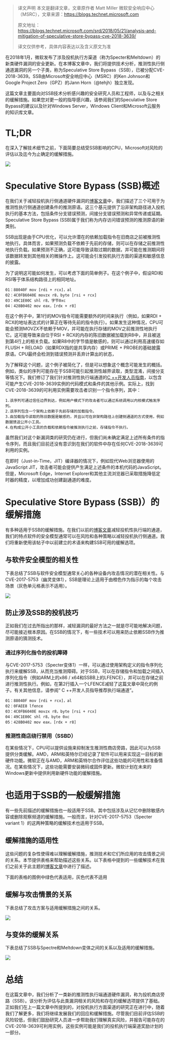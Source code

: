 > 译文声明
> 本文是翻译文章，文章原作者 Matt Miller 
微软安全响应中心（MSRC），文章来源：https://blogs.technet.microsoft.com
> 
> 原文地址：https://blogs.technet.microsoft.com/srd/2018/05/21/analysis-and-mitigation-of-speculative-store-bypass-cve-2018-3639/
> 
> 译文仅供参考，具体内容表达以及含义原文为准

在2018年1月，微软发布了涉及投机执行方渠道（称为Specter和Meltdown）的新类硬件漏洞的安全更新。在本博客文章中，我们将提供技术分析，推测性执行侧通道漏洞的另一个子类，称为Speculative Store Bypass（SSB），已被分配CVE-2018-3639。SSB由Microsoft安全响应中心（MSRC）的Ken Johnson和Google Project Zero（GPZ）的Jann Horn（@tehjh）独立发现。

这篇文章主要面向对SSB技术分析感兴趣的安全研究人员和工程师，以及与之相关的缓解措施。如果您对更一般的指导感兴趣，请参阅我们的Speculative Store Bypass的建议以及针对Windows Server，Windows Client和Microsoft云服务的知识库文章。

# TL;DR

在深入了解技术细节之前，下面简要总结受SSB影响的CPU，Microsoft对风险的评估以及迄今为止确定的缓解措施。

![](./Images/SSB/1.0.png)

# Speculative Store Bypass (SSB)概述

在我们关于减轻投机执行侧通道硬件漏洞的[博客文章](https://blogs.technet.microsoft.com/srd/2018/03/15/mitigating-speculative-execution-side-channel-hardware-vulnerabilities/)中，我们描述了三个可用于为推测性执行侧通道创建条件的推测原语。这三个基元提供了沿非架构路径进入投机执行的基本方法，包括条件分支错误预测，间接分支错误预测和异常传递或延期。Speculative Store Bypass (SSB)属于我们称为内存访问错误预测的推测原语的新类别。

SSB出现是由于CPU优化，可以允许潜在的依赖加载指令在旧商店之前被推测性地执行。具体而言，如果预测负载不依赖于先前的存储，则可以在存储之前推测性地执行负载。如果预测不正确，这可能导致读取过期的数据，并可能在推测期间将该数据转发到其他相关的微操作上。这可能会引发投机执行方面的渠道和敏感信息的披露。

为了说明这可能如何发生，可以考虑下面的简单例子。在这个例子中，假设RDI和RSI等于体系结构路径上的相同地址。

	01：88040F mov [rdi + rcx]，al
	02：4C0FB6040E movzx r8，byte [rsi + rcx]
	03：49C1E00C shl r8，字节0xc
	04：428B0402 mov eax，[rdx + r8]

在这个例子中，第1行的MOV指令可能需要额外的时间来执行（例如，如果RDI + RCX的地址表达式的计算正在等待先前的指令执行）。如果发生这种情况，CPU可能会预测MOVZX不依赖于MOV，并可能在执行存储的MOV之前推测性地执行它。这可能导致来自位于RSI + RCX的内存的陈旧数据被加载到R8中，并且被送到第4行上的相关负载。如果R8中的字节值是敏感的，则可以通过利用高速缓存如FLUSH + RELOAD（如果RDX指的是共享内存）或PRIME + PROBE的基础披露原语。CPU最终会检测到错误预测并丢弃计算出的状态，

为了解释这个问题，这个例子被简化了，但是可以想象这个概念可能发生的概括。例如，类似的序列可能存在于SSB可能引起推测性越界读取，类型混淆，间接分支等情况下。我们修订了我们针对推测性执行端通道的[C ++开发人员指南](https://docs.microsoft.com/en-us/cpp/security/developer-guidance-speculative-execution)，以包含可能产生CVE-2018-3639实例的代码模式和条件的其他示例。实际上，找到CVE-2018-3639的可利用实例需要攻击者识别一个指令序列，其中：

	1.该序列可通过信任边界到达，例如用户模式下的攻击者可以通过系统调用以内核模式触发序列。
	2.该序列包含一个架构上依赖于先前存储的加载指令。
	3.由加载指令读取的陈旧数据是敏感的，并且以可在非架构路径上创建侧通道的方式使用，例如数据馈送公开小工具。
	4.在构成公开小工具的负载和依赖指令被推测执行之前，存储指令不执行。

虽然我们对这个新漏洞类的研究仍在进行，但我们尚未确定满足上述所有条件的指令序列，而且我们目前还没有意识到在我们的软件中存在任何CVE-2018-3639可利用的实例。

在即时（Just-in-Time，JIT）编译器的情况下，例如现代Web浏览器使用的JavaScript JIT，攻击者可能会提供产生满足上述条件的本机代码的JavaScript。但是，Microsoft Edge，Internet Explorer和其他主流浏览器已采取措施降低定时器的精度，以增加成功创建副通道的难度。

# Speculative Store Bypass (SSB)）的缓解措施

有多种适用于SSB的缓解措施。在我们以前的[博客文章](https://blogs.technet.microsoft.com/srd/2018/03/15/mitigating-speculative-execution-side-channel-hardware-vulnerabilities/)减轻投机性执行端的通道，我们的特点软件的安全模型通常可以在风险和各种策略以减轻投机执行侧通道。我们将重新使用该帖子中以前建立的术语来构建SSB可用的缓解选项。

## 与软件安全模型的相关性

下表总结了SSB与软件安全模型通常关心的各种设备内攻击情况的潜在相关性。与CVE-2017-5753（幽灵变体1），SSB是理论上适用于由橙色作为指示的每个攻击场景（灰色单元格表示不适用）。

![](./Images/SSB/1.1.png)

## 防止涉及SSB的投机技巧

正如我们在过去所指出的那样，减轻漏洞的最好方法之一就是尽可能地解决问题，尽可能接近根本原因。在SSB的情况下，有一些技术可以用来防止依赖SSB作为推测原语的猜测技术。

### 通过序列化指令的投机障碍

与CVE-2017-5753（Specter变体1）一样，可以通过使用架构定义的指令序列化执行来缓解SSB，从而充当推测障碍。对于SSB，可以在存储指令和加载之间插入序列化指令（例如ARM上的x86 / x64和SSBB上的LFENCE），并可以在存储之前进行推测性执行。例如，在第2行插入一个LFENCE减轻了这篇文章中简化的例子。有关其他信息，请参阅“ C ++开发人员指导推荐执行端通道”。

	01：88040F mov [rdi + rcx]，al 
	02：0FAEE8 lfence
	03：4C0FB6040E movzx r8，byte [rsi + rcx] 
	04：49C1E00C shl r8，byte 0xc 
	05：428B0402 mov eax，[rdx + r8]

### 推测性商店绕行禁用（SSBD）

在某些情况下，CPU可以提供设施来抑制发生推测性商店旁路，因此可以为SSB提供分类缓解。AMD，ARM和英特尔已经记录了软件可以用来实现这一目标的新硬件功能。微软正在与AMD，ARM和英特尔合作评估这些功能的可用性和准备情况。在某些情况下，这些功能需要安装微码或固件更新。微软计划在未来的Windows更新中提供利用新硬件功能的缓解措施。

# 也适用于SSB的一般缓解措施

有一些先前描述的缓解措施也一般适用于SSB。其中包括涉及从记忆中删除敏感内容或删除观察频道的缓解措施。一般而言，针对CVE-2017-5753（Specter variant 1）的这两种策略的缓解技术也适用于SSB。

## 缓解措施的适用性

这些问题的复杂性使得难以理解缓解措施，推测技术和它们所应用的攻击情景之间的关系。本节提供表格来帮助描述这些关系。以下表格中提到的一些缓解技术在我们之前关于此主题的[博客文章](https://blogs.technet.microsoft.com/srd/2018/03/15/mitigating-speculative-execution-side-channel-hardware-vulnerabilities/)中进行了描述。

下面的表格的图例中绿色代表适用，灰色代表不适用

## 缓解与攻击情景的关系

下表总结了攻击方案与适用缓解措施之间的关系。

![](./Images/SSB/1.2.png)

## 与变体的缓解关系

下表总结了SSB与Spectre和Meltdown变体之间的关系以及适用的缓解措施。

![](./Images/SSB/1.3.png)

# 总结

在这篇文章中，我们分析了一类新的推测性执行端通道硬件漏洞，称为投机商店旁路（SSB）。该分析为评估与此类漏洞相关的风险和存在的缓解选项提供了基础。正如我们在上一篇文章中所提到的，对投机执行方面渠道的研究正在进行中，随着我们了解更多，我们将继续发展我们的回应和缓解措施。尽管我们目前评估SSB的风险较低，但我们鼓励研究人员进一步帮助我们理解真实风险，并报告可能存在的CVE-2018-3639可利用实例，这些实例可能是我们的投机执行端渠道奖励计划的一部分。

















